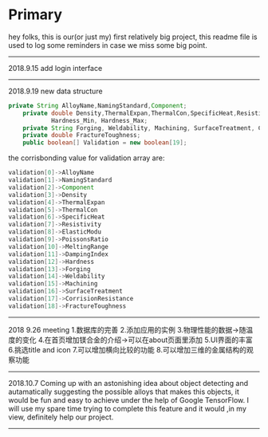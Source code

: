 # Primary
hey folks, this is our(or just my) first relatively big project, this readme file is used to log some reminders in case we miss some
big point.

---

2018.9.15
add login interface

---

2018.9.19
new data structure
```java
private String AlloyName,NamingStandard,Component;
    private double Density,ThermalExpan,ThermalCon,SpecificHeat,Resistivity,ElasticModu,PoissonsRatio,MeltingRange_Min,MeltingRange_Max,DampingIndex,
            Hardness_Min, Hardness_Max;
    private String Forging, Weldability, Machining, SurfaceTreatment, CorrisionResistance;
    private double FractureToughness;
    public boolean[] Validation = new boolean[19];
```
the corrisbonding value for validation array are:

```java
validation[0]->AlloyName
validation[1]->NamingStandard
validation[2]->Component
validation[3]->Density
validation[4]->ThermalExpan
validation[5]->ThermalCon
validation[6]->SpecificHeat
validation[7]->Resistivity
validation[8]->ElasticModu
validation[9]->PoissonsRatio
validation[10]->MeltingRange
validation[11]->DampingIndex
validation[12]->Hardness
validation[13]->Forging
validation[14]->Weldability
validation[15]->Machining
validation[16]->SurfaceTreatment
validation[17]->CorrisionResistance
validation[18]->FractureToughness
```

---

2018 9.26 meeting
1.数据库的完善
2.添加应用的实例
3.物理性能的数据->随温度的变化
4.在首页增加镁合金的介绍->可以在about页面里添加
5.UI界面的丰富
6.挑选title and icon
7.可以增加横向比较的功能
8.可以增加三维的金属结构的观察功能

---

2018.10.7
Coming up with an astonishing idea about object detecting and autamatically suggesting the possible alloys that makes this objects, it would be fun and easy to achieve under the help of Google TensorFlow.
I will use my spare time trying to complete this feature and it would ,in my view, definitely help our project.

---
